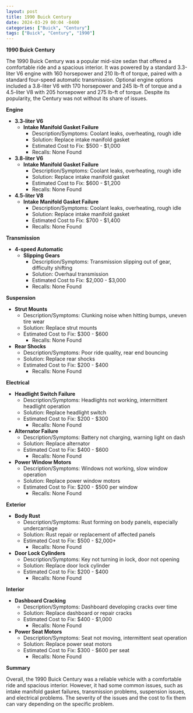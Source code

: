 ```yaml
---
layout: post
title: 1990 Buick Century
date: 2024-03-29 00:04 -0400
categories: ["Buick", "Century"]
tags: ["Buick", "Century", "1990"]
---
```

**1990 Buick Century**

The 1990 Buick Century was a popular mid-size sedan that offered a comfortable ride and a spacious interior. It was powered by a standard 3.3-liter V6 engine with 160 horsepower and 210 lb-ft of torque, paired with a standard four-speed automatic transmission. Optional engine options included a 3.8-liter V6 with 170 horsepower and 245 lb-ft of torque and a 4.5-liter V8 with 205 horsepower and 275 lb-ft of torque. Despite its popularity, the Century was not without its share of issues.

**Engine**

* **3.3-liter V6**
    * **Intake Manifold Gasket Failure**
        * Description/Symptoms: Coolant leaks, overheating, rough idle
        * Solution: Replace intake manifold gasket
        * Estimated Cost to Fix: $500 - $1,000
        * Recalls: None Found
* **3.8-liter V6**
    * **Intake Manifold Gasket Failure**
        * Description/Symptoms: Coolant leaks, overheating, rough idle
        * Solution: Replace intake manifold gasket
        * Estimated Cost to Fix: $600 - $1,200
        * Recalls: None Found
* **4.5-liter V8**
    * **Intake Manifold Gasket Failure**
        * Description/Symptoms: Coolant leaks, overheating, rough idle
        * Solution: Replace intake manifold gasket
        * Estimated Cost to Fix: $700 - $1,400
        * Recalls: None Found

**Transmission**

* **4-speed Automatic**
    * **Slipping Gears**
        * Description/Symptoms: Transmission slipping out of gear, difficulty shifting
        * Solution: Overhaul transmission
        * Estimated Cost to Fix: $2,000 - $3,000
        * Recalls: None Found

**Suspension**

* **Strut Mounts**
    * Description/Symptoms: Clunking noise when hitting bumps, uneven tire wear
    * Solution: Replace strut mounts
    * Estimated Cost to Fix: $300 - $600
        * Recalls: None Found
* **Rear Shocks**
    * Description/Symptoms: Poor ride quality, rear end bouncing
    * Solution: Replace rear shocks
    * Estimated Cost to Fix: $200 - $400
        * Recalls: None Found

**Electrical**

* **Headlight Switch Failure**
    * Description/Symptoms: Headlights not working, intermittent headlight operation
    * Solution: Replace headlight switch
    * Estimated Cost to Fix: $200 - $300
        * Recalls: None Found
* **Alternator Failure**
    * Description/Symptoms: Battery not charging, warning light on dash
    * Solution: Replace alternator
    * Estimated Cost to Fix: $400 - $600
        * Recalls: None Found
* **Power Window Motors**
    * Description/Symptoms: Windows not working, slow window operation
    * Solution: Replace power window motors
    * Estimated Cost to Fix: $200 - $500 per window
        * Recalls: None Found

**Exterior**

* **Body Rust**
    * Description/Symptoms: Rust forming on body panels, especially undercarriage
    * Solution: Rust repair or replacement of affected panels
    * Estimated Cost to Fix: $500 - $2,000+
        * Recalls: None Found
* **Door Lock Cylinders**
    * Description/Symptoms: Key not turning in lock, door not opening
    * Solution: Replace door lock cylinder
    * Estimated Cost to Fix: $200 - $400
        * Recalls: None Found

**Interior**

* **Dashboard Cracking**
    * Description/Symptoms: Dashboard developing cracks over time
    * Solution: Replace dashboard or repair cracks
    * Estimated Cost to Fix: $400 - $1,000
        * Recalls: None Found
* **Power Seat Motors**
    * Description/Symptoms: Seat not moving, intermittent seat operation
    * Solution: Replace power seat motors
    * Estimated Cost to Fix: $300 - $600 per seat
        * Recalls: None Found

**Summary**

Overall, the 1990 Buick Century was a reliable vehicle with a comfortable ride and spacious interior. However, it had some common issues, such as intake manifold gasket failures, transmission problems, suspension issues, and electrical problems. The severity of the issues and the cost to fix them can vary depending on the specific problem.
